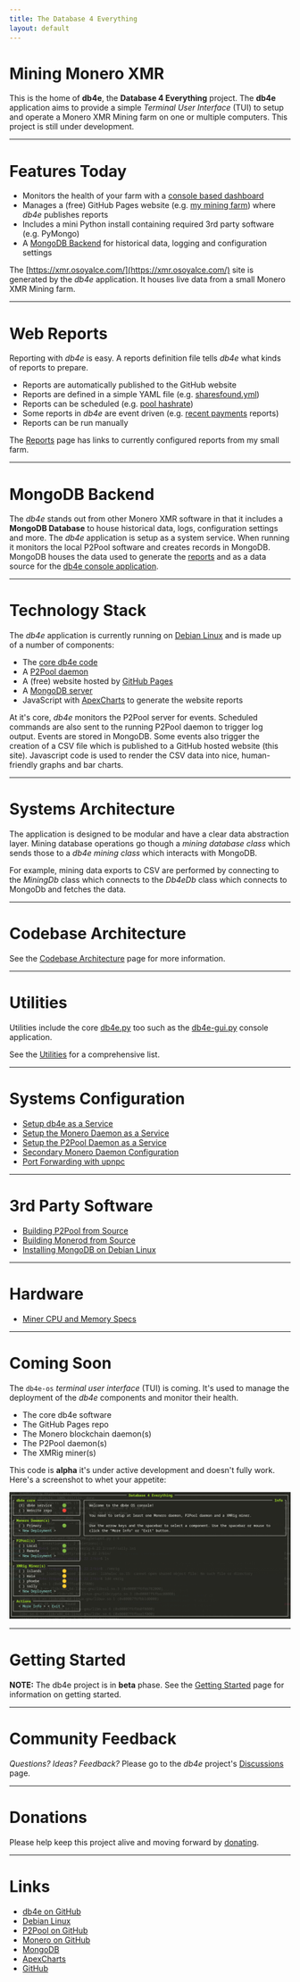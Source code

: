 ```yaml
---
title: The Database 4 Everything
layout: default
---
```

<script src="https://cdnjs.cloudflare.com/ajax/libs/PapaParse/5.3.0/papaparse.min.js"></script>
<script src="https://cdn.jsdelivr.net/npm/apexcharts"></script>
<script src="/assets/js/sharesfound/by-miner-sharesfound-30days.js"></script>

# Mining Monero XMR

<div id="wrapper">
  <div id="areaChart">
  </div>
  <div id="barChart">
  </div>
 </div>

This is the home of **db4e**, the **Database 4 Everything**  project. The **db4e** application aims to provide a simple *Terminal User Interface* (TUI) to setup and operate a Monero XMR Mining farm on one or multiple computers. This project is still under development.

---

# Features Today

* Monitors the health of your farm with a [console based dashboard](/pages/db4e-gui.py.html)
* Manages a (free) GitHub Pages website (e.g. [my mining farm](https://xmr.osoyalce.com)) where *db4e* publishes reports
* Includes a mini Python install containing required 3rd party software (e.g. PyMongo)
* A [MongoDB Backend](#mongodb-backend) for historical data, logging and configuration settings

The [https://xmr.osoyalce.com/](https://xmr.osoyalce.com/) site is generated by the *db4e* application. It houses live data from a small Monero XMR Mining farm.

---

# Web Reports

Reporting with *db4e* is easy. A reports definition file tells *db4e* what kinds of reports to prepare.

* Reports are automatically published to the GitHub website
* Reports are defined in a simple YAML file (e.g. [sharesfound.yml](/conf/reports/sharesfound.yml))
* Reports can be scheduled (e.g. [pool hashrate](https://xmr.osoyalce.com/reports/hashrates/Pool-Hashrate-60-Days.html))
* Some reports in *db4e* are event driven (e.g. [recent payments](https://xmr.osoyalce.com/reports/payments/Daily-Payment-60-Days.html) reports)
* Reports can be run manually

The [Reports](https://xmr.osoyalce.com/pages/Reports.html) page has links to currently configured reports from my small farm.

---

# MongoDB Backend

The *db4e* stands out from other Monero XMR software in that it includes a **MongoDB Database** to house historical data, logs, configuration settings and more. The *db4e* application is setup as a system service. When running it monitors the local P2Pool software and creates records in MongoDB. MongoDB houses the data used to generate the [reports](https://xmr.osoyalce.com/pages/Reports.html) and as a data source for the [db4e console application](/pages/ops/db4e-gui.py.html).

---

# Technology Stack

The *db4e* application is currently running on [Debian Linux](https://www.debian.org/) and is made up of a number of components:

* The [core db4e code](https://github.com/NadimGhaznavi/db4e)
* A [P2Pool daemon](/pages/ops/Building-P2Pool-from-Source.html)
* A (free) website hosted by [GitHub Pages](https://github.com/)
* A [MongoDB server](/pages/ops/Installing-MongoDB.html)
* JavaScript with [ApexCharts](https://apexcharts.com/) to generate the website reports

At it's core, *db4e* monitors the P2Pool server for events. Scheduled commands are also sent to the running P2Pool daemon to trigger log output. Events are stored in MongoDB. Some events also trigger the creation of a CSV file which is published to a GitHub hosted website (this site). Javascript code is used to render the CSV data into nice, human-friendly graphs and bar charts.

---

# Systems Architecture

The application is designed to be modular and have a clear data abstraction layer. Mining database operations go though a *mining database class* which sends those to a *db4e mining class* which interacts with MongoDB.

For example, mining data exports to CSV are performed by connecting to the *MiningDb* class which connects to the *Db4eDb* class which connects to MongoDb and fetches the data.

---

# Codebase Architecture

See the [Codebase Architecture](/pages/ops/Codebase-Architecture.html) page for more information.

---

# Utilities

Utilities include the core [db4e.py](/pages/db4e.py.html) too such as the [db4e-gui.py](/pages/db4e-gui.py.html) console application.

See the [Utilities](/pages/Utilities.html) for a comprehensive list.

---

# Systems Configuration

* [Setup db4e as a Service](/pages/ops/Setup-db4e-Service.html)
* [Setup the Monero Daemon as a Service](/pages/ops/Setup-MoneroD-Service.html)
* [Setup the P2Pool Daemon as a Service](/pages/ops/Setup-P2PoolD-Service.html)
* [Secondary Monero Daemon Configuration](/pages/ops/Secondary-Monero-Daemon-Configuration.html)
* [Port Forwarding with upnpc](/pages/ops/upnpc.html)

---

# 3rd Party Software 

* [Building P2Pool from Source](/pages/ops/Building-P2Pool-from-Source.html)
* [Building Monerod from Source](/pages/ops/Building-Monerod-from-Source.html)
* [Installing MongoDB on Debian Linux](/pages/ops/Installing-MongoDB.html)

---

# Hardware

* [Miner CPU and Memory Specs](/pages/ops/Miner-Specs.html)

---

# Coming Soon

The `db4e-os` *terminal user interface* (TUI) is coming. It's used to manage the deployment of the *db4e* components and monitor their health.

* The core db4e software
* The GitHub Pages repo
* The Monero blockchain daemon(s)
* The P2Pool daemon(s)
* The XMRig miner(s)

This code is **alpha** it's under active development and doesn't fully work. Here's a screenshot to whet your appetite:

![db4e-os screenshot](/images/db4e-os-alpha.png)

---

# Getting Started

**NOTE:** The db4e project is in **beta** phase. See the [Getting Started](/pages/Getting-Started.html) page for information on getting started.

---

# Community Feedback

*Questions? Ideas? Feedback?* Please go to the *db4e* project's [Discussions](https://github.com/NadimGhaznavi/db4e/discussions) page.

---

# Donations

Please help keep this project alive and moving forward by [donating](/pages/Donations.html).

---

# Links

* [db4e on GitHub](https://github.com/NadimGhaznavi/db4e)
* [Debian Linux](https://www.debian.org/)
* [P2Pool on GitHub](https://github.com/SChernykh/p2pool)
* [Monero on GitHub](https://github.com/monero-project/monero-gui)
* [MongoDB](https://www.mongodb.com/)
* [ApexCharts](https://apexcharts.com/)
* [GitHub](https://github.com/)

